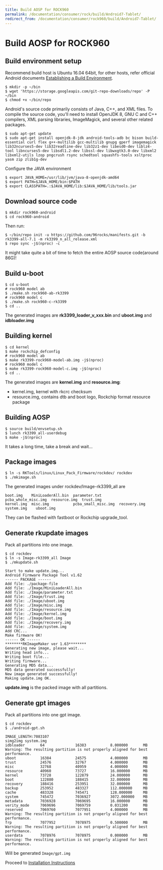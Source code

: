 ```yaml
---
title: Build AOSP for ROCK960
permalink: /documentation/consumer/rock/build/Android7-Tablet/
redirect_from: /documentation/consumer/rock960/build/Android7-Tablet/
---
```


# Build AOSP for ROCK960

## Build environment setup

Recommend build host is Ubuntu 16.04 64bit, for other hosts, refer official Android documents [Establishing a Build Environment](https://source.android.com/setup/build/initializing).


```shell
$ mkdir -p ~/bin
$ wget 'https://storage.googleapis.com/git-repo-downloads/repo' -P ~/bin
$ chmod +x ~/bin/repo
```

Android's source code primarily consists of Java, C++, and XML files. To compile the source code, you'll need to install OpenJDK 8, GNU C and C++ compilers, XML parsing libraries, ImageMagick, and several other related packages.


```shell
$ sudo apt-get update
$ sudo apt-get install openjdk-8-jdk android-tools-adb bc bison build-essential curl flex g++-multilib gcc-multilib gnupg gperf imagemagick lib32ncurses5-dev lib32readline-dev lib32z1-dev libesd0-dev liblz4-tool libncurses5-dev libsdl1.2-dev libssl-dev libwxgtk3.0-dev libxml2 libxml2-utils lzop pngcrush rsync schedtool squashfs-tools xsltproc yasm zip zlib1g-dev
```

Configure the JAVA environment

```shell
$ export JAVA_HOME=/usr/lib/jvm/java-8-openjdk-amd64
$ export PATH=$JAVA_HOME/bin:$PATH
$ export CLASSPATH=.:$JAVA_HOME/lib:$JAVA_HOME/lib/tools.jar
```

## Download source code

```shell
$ mkdir rock960-android
$ cd rock960-android
```
Then run:

```shell
$ ~/bin/repo init -u https://github.com/96rocks/manifests.git -b rk3399-all-7.1 -m rk3399_n_all_release.xml
$ repo sync -j$(nproc) -c
```
It might take quite a bit of time to fetch the entire AOSP source code(around 86G)!

## Build u-boot

```shell
$ cd u-boot
# rock960 model ab
$ ./make.sh rock960-ab-rk3399
# rock960 model c
$ ./make.sh rock960-c-rk3399
$ cd ..
```

The generated images are **rk3399_loader_v_xxx.bin** and **uboot.img** and **idbloader.img**

## Building kernel

```shell
$ cd kernel
$ make rockchip_defconfig
# rock960 model ab
$ make rk3399-rock960-model-ab.img -j$(nproc)
# rock960 model c
$ make rk3399-rock960-model-c.img -j$(nproc)
$ cd ..
```

The generated images are **kernel.img** and **resource.img**:

- kernel.img, kernel with rkcrc checksum
- resource.img, contains dtb and boot logo, Rockchip format resource package

## Building AOSP

```shell
$ source build/envsetup.sh
$ lunch rk3399_all-userdebug
$ make -j$(nproc)
```

It takes a long time, take a break and wait...


## Package images

```shell
$ ln -s RKTools/linux/Linux_Pack_Firmware/rockdev/ rockdev
$ ./mkimage.sh
```

The generated images under rockdev/Image-rk3399_all are

    boot.img    MiniLoaderAll.bin  parameter.txt        pcba_whole_misc.img  resource.img  trust.img
    kernel.img  misc.img           pcba_small_misc.img  recovery.img         system.img    uboot.img

They can be flashed with fastboot or Rockchip upgrade_tool.

## Generate rkupdate images

Pack all partitions into one image.

```shell
$ cd rockdev
$ ln -s Image-rk3399_all Image
$ ./mkupdate.sh
```

    Start to make update.img...
    Android Firmware Package Tool v1.62
    ------ PACKAGE ------
    Add file: ./package-file
    Add file: ./Image/MiniLoaderAll.bin
    Add file: ./Image/parameter.txt
    Add file: ./Image/trust.img
    Add file: ./Image/uboot.img
    Add file: ./Image/misc.img
    Add file: ./Image/resource.img
    Add file: ./Image/kernel.img
    Add file: ./Image/boot.img
    Add file: ./Image/recovery.img
    Add file: ./Image/system.img
    Add CRC...
    Make firmware OK!
    ------ OK ------
    ********RKImageMaker ver 1.63********
    Generating new image, please wait...
    Writing head info...
    Writing boot file...
    Writing firmware...
    Generating MD5 data...
    MD5 data generated successfully!
    New image generated successfully!
    Making update.img OK.


**update.img** is the packed image with all partitions.

## Generate gpt images
Pack all partitions into one gpt image.
```shell
$ cd rockdev
$ ./android-gpt.sh
```
    IMAGE_LENGTH:7083107
    simg2img system.img
    idbloader       64              16383           8.000000       MB
    Warning: The resulting partition is not properly aligned for best performance.
    uboot           16384           24575           4.000000       MB
    trust           24576           32767           4.000000       MB
    misc            32768           40959           4.000000       MB
    resource        40960           73727           16.000000      MB
    kernel          73728           122879          24.000000      MB
    boot            122880          188415          32.000000      MB
    recovery        188416          253951          32.000000      MB
    backup          253952          483327          112.000000     MB
    cache           483328          745471          128.000000     MB
    system          745472          7036927         3072.000000    MB
    metadata        7036928         7069695         16.000000      MB
    verity_mode     7069696         7069759         0.031200       MB
    reserved        7069760         7077951         4.000000       MB
    Warning: The resulting partition is not properly aligned for best performance.
    frp             7077952         7078975         0.500000       MB
    Warning: The resulting partition is not properly aligned for best performance.
    userdata        7078976         7078975         0.000000       MB
    Warning: The resulting partition is not properly aligned for best performance.

Will be generated `Image/gpt.img`

Proceed to [Installation Instructions](../installation)

